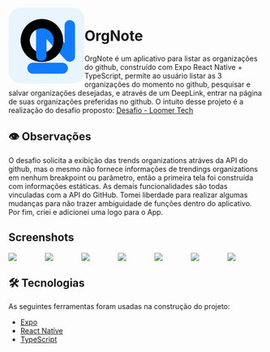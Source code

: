 <img align="left" src="https://raw.githubusercontent.com/GuAugLop/orgnote/main/assets/icon.png" height="150" /> 
<h1>OrgNote</h1>

OrgNote é um aplicativo para listar as organizações do github, construído com Expo React Native + TypeScript, permite ao usuário listar as 3 organizações do momento no github, pesquisar e salvar organizações desejadas, e através de um DeepLink, entrar na página de suas organizações preferidas no github. O intuito desse projeto é a realização do desafio proposto: [Desafio - Loomer Tech](https://www.notion.so/Loomer-Tech-06b85657ba5141d89af6d6063eede488)

## 👁️ Observações
O desafio solicita a exibição das trends organizations atráves da API do github, mas o mesmo não fornece informações de trendings organizations em nenhum breakpoint ou parâmetro, então a primeira tela foi construída com informações estáticas. As demais funcionalidades são todas vinculadas com a API do GitHub. Tomei liberdade para realizar algumas mudanças para não trazer ambiguidade de funções dentro do aplicativo. Por fim, criei e adicionei uma logo para o App.

## Screenshots
<div style="display: flex; justify-content: space-around;">  
  <img src="https://i.imgur.com/lO1PkJL.jpeg" width="300" />
  <img src="https://i.imgur.com/oqwFuj9.jpeg" width="300" />
  <img src="https://i.imgur.com/1vKeQXj.jpeg" width="300" />
  <img src="https://i.imgur.com/imEW3L8.jpeg" width="300" />
  <img src="https://i.imgur.com/NwYxe1A.jpeg" width="300" />
  <img src="https://i.imgur.com/nTHtQTA.jpeg" width="300" />
  <img src="https://i.imgur.com/RDPa9Vy.jpeg" width="300" />
</div>

## 🛠 Tecnologias
As seguintes ferramentas foram usadas na construção do projeto:
- [Expo](https://expo.io/)
- [React Native](https://reactnative.dev/)
- [TypeScript](https://www.typescriptlang.org/)

